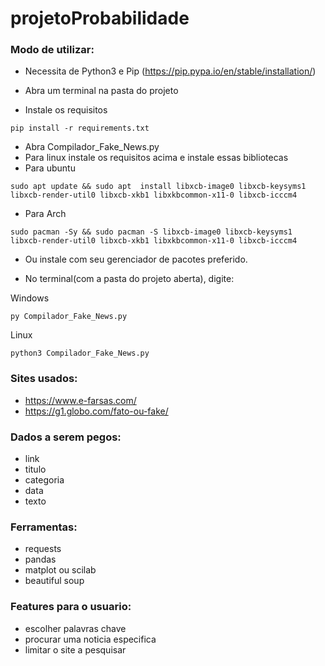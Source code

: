 # projetoProbabilidade  

### Modo de utilizar:  
-  Necessita de Python3 e Pip (https://pip.pypa.io/en/stable/installation/)

- Abra um terminal na pasta do projeto
-  Instale os requisitos
  ```
  pip install -r requirements.txt
  ```
- Abra Compilador_Fake_News.py
- Para linux instale os requisitos acima e instale essas bibliotecas 
- Para ubuntu
```
sudo apt update && sudo apt  install libxcb-image0 libxcb-keysyms1 libxcb-render-util0 libxcb-xkb1 libxkbcommon-x11-0 libxcb-icccm4
```
- Para Arch
```
sudo pacman -Sy && sudo pacman -S libxcb-image0 libxcb-keysyms1 libxcb-render-util0 libxcb-xkb1 libxkbcommon-x11-0 libxcb-icccm4
```
- Ou instale com seu gerenciador de pacotes preferido.

- No terminal(com a pasta do projeto aberta), digite:

 Windows
 ```
 py Compilador_Fake_News.py
 ```
 
 Linux
 ```
 python3 Compilador_Fake_News.py
 ```

### Sites usados:  
- https://www.e-farsas.com/  
- https://g1.globo.com/fato-ou-fake/    

### Dados a serem pegos:    
- link  
- titulo  
- categoria  
- data  
- texto  

### Ferramentas:  
- requests  
- pandas  
- matplot ou scilab  
- beautiful soup    

### Features para o usuario:
- escolher palavras chave
- procurar uma noticia especifica
- limitar o site a pesquisar
